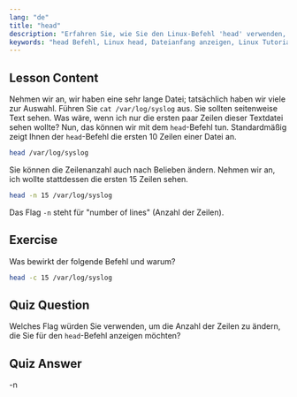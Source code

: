 ```yaml
---
lang: "de"
title: "head"
description: "Erfahren Sie, wie Sie den Linux-Befehl 'head' verwenden, um den Anfang von Dateien anzuzeigen. Verstehen Sie Optionen wie -n für die Zeilenanzahl. Ein unverzichtbares Linux-Befehls-Tutorial."
keywords: "head Befehl, Linux head, Dateianfang anzeigen, Linux Tutorial, Linux Befehle, Linux für Anfänger, head -n, Linux Anleitung"
---
```


## Lesson Content

Nehmen wir an, wir haben eine sehr lange Datei; tatsächlich haben wir viele zur Auswahl. Führen Sie `cat /var/log/syslog` aus. Sie sollten seitenweise Text sehen. Was wäre, wenn ich nur die ersten paar Zeilen dieser Textdatei sehen wollte? Nun, das können wir mit dem `head`-Befehl tun. Standardmäßig zeigt Ihnen der `head`-Befehl die ersten 10 Zeilen einer Datei an.

```bash
head /var/log/syslog
```

Sie können die Zeilenanzahl auch nach Belieben ändern. Nehmen wir an, ich wollte stattdessen die ersten 15 Zeilen sehen.

```bash
head -n 15 /var/log/syslog
```

Das Flag `-n` steht für "number of lines" (Anzahl der Zeilen).

## Exercise

Was bewirkt der folgende Befehl und warum?

```bash
head -c 15 /var/log/syslog
```

## Quiz Question

Welches Flag würden Sie verwenden, um die Anzahl der Zeilen zu ändern, die Sie für den `head`-Befehl anzeigen möchten?

## Quiz Answer

-n
